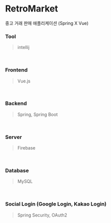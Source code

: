# RetroMarket
중고 거래 판매 애플리케이션 (Spring X Vue)

### Tool
> intellij

<br>

### Frontend
> Vue.js

<br>

### Backend
> Spring, Spring Boot

<br>

### Server
> Firebase

<br>

### Database
> MySQL 

<br>

### Social Login (Google Login, Kakao Login)
> Spring Security, OAuth2